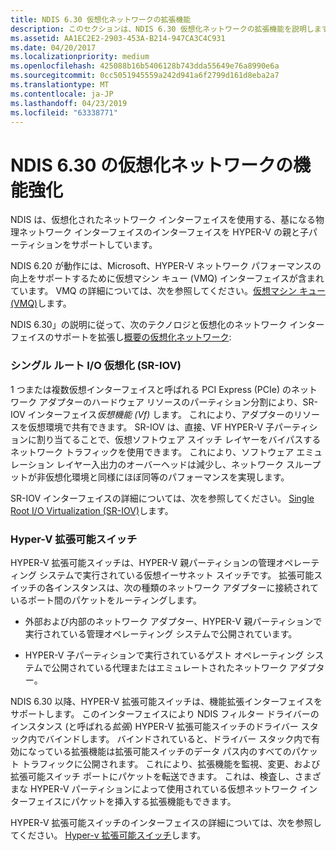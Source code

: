 ```yaml
---
title: NDIS 6.30 仮想化ネットワークの拡張機能
description: このセクションは、NDIS 6.30 仮想化ネットワークの拡張機能を説明します
ms.assetid: AA1EC2E2-2903-453A-B214-947CA3C4C931
ms.date: 04/20/2017
ms.localizationpriority: medium
ms.openlocfilehash: 425088b16b5406128b743dda55649e76a8990e6a
ms.sourcegitcommit: 0cc5051945559a242d941a6f2799d161d8eba2a7
ms.translationtype: MT
ms.contentlocale: ja-JP
ms.lasthandoff: 04/23/2019
ms.locfileid: "63338771"
---
```

# <a name="virtualized-networking-enhancements-in-ndis-630"></a>NDIS 6.30 の仮想化ネットワークの機能強化


NDIS は、仮想化されたネットワーク インターフェイスを使用する、基になる物理ネットワーク インターフェイスのインターフェイスを HYPER-V の親と子パーティションをサポートしています。

NDIS 6.20 が動作には、Microsoft、HYPER-V ネットワーク パフォーマンスの向上をサポートするために仮想マシン キュー (VMQ) インターフェイスが含まれています。 VMQ の詳細については、次を参照してください。[仮想マシン キュー (VMQ)](virtual-machine-queue--vmq-.md)します。

NDIS 6.30」の説明に従って、次のテクノロジと仮想化のネットワーク インターフェイスのサポートを拡張し[概要の仮想化ネットワーク](overview-of-virtualized-networking.md):

### <a name="single-root-io-virtualization-sr-iov"></a>シングル ルート I/O 仮想化 (SR-IOV)

1 つまたは複数仮想インターフェイスと呼ばれる PCI Express (PCIe) のネットワーク アダプターのハードウェア リソースのパーティション分割により、SR-IOV インターフェイス*仮想機能 (Vf)* します。 これにより、アダプターのリソースを仮想環境で共有できます。 SR-IOV は、直接、VF HYPER-V 子パーティションに割り当てることで、仮想ソフトウェア スイッチ レイヤーをバイパスするネットワーク トラフィックを使用できます。 これにより、ソフトウェア エミュレーション レイヤー入出力のオーバーヘッドは減少し、ネットワーク スループットが非仮想化環境と同様にほぼ同等のパフォーマンスを実現します。

SR-IOV インターフェイスの詳細については、次を参照してください。 [Single Root I/O Virtualization (SR-IOV)](single-root-i-o-virtualization--sr-iov-.md)します。

### <a name="hyper-v-extensible-switch"></a>Hyper-V 拡張可能スイッチ

HYPER-V 拡張可能スイッチは、HYPER-V 親パーティションの管理オペレーティング システムで実行されている仮想イーサネット スイッチです。 拡張可能スイッチの各インスタンスは、次の種類のネットワーク アダプターに接続されているポート間のパケットをルーティングします。

-   外部および内部のネットワーク アダプター、HYPER-V 親パーティションで実行されている管理オペレーティング システムで公開されています。

-   HYPER-V 子パーティションで実行されているゲスト オペレーティング システムで公開されている代理またはエミュレートされたネットワーク アダプター。

NDIS 6.30 以降、HYPER-V 拡張可能スイッチは、機能拡張インターフェイスをサポートします。 このインターフェイスにより NDIS フィルター ドライバーのインスタンス (と呼ばれる*拡張*) HYPER-V 拡張可能スイッチのドライバー スタック内でバインドします。 バインドされていると、ドライバー スタック内で有効になっている拡張機能は拡張可能スイッチのデータ パス内のすべてのパケット トラフィックに公開されます。 これにより、拡張機能を監視、変更、および拡張可能スイッチ ポートにパケットを転送できます。 これは、検査し、さまざまな HYPER-V パーティションによって使用されている仮想ネットワーク インターフェイスにパケットを挿入する拡張機能もできます。

HYPER-V 拡張可能スイッチのインターフェイスの詳細については、次を参照してください。 [Hyper-v 拡張可能スイッチ](hyper-v-extensible-switch.md)します。

 

 






